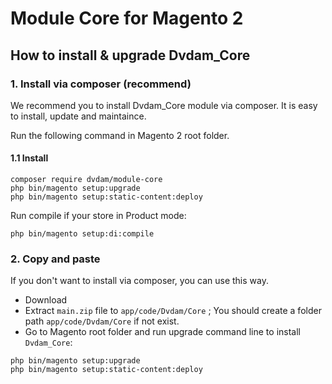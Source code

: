 # Module Core for Magento 2

## How to install & upgrade Dvdam_Core

### 1. Install via composer (recommend)

We recommend you to install Dvdam_Core module via composer. It is easy to install, update and maintaince.

Run the following command in Magento 2 root folder.

#### 1.1 Install

```
composer require dvdam/module-core
php bin/magento setup:upgrade
php bin/magento setup:static-content:deploy
```
Run compile if your store in Product mode:

```
php bin/magento setup:di:compile
```

### 2. Copy and paste

If you don't want to install via composer, you can use this way.

- Download
- Extract `main.zip` file to `app/code/Dvdam/Core` ; You should create a folder path `app/code/Dvdam/Core` if not exist.
- Go to Magento root folder and run upgrade command line to install `Dvdam_Core`:

```
php bin/magento setup:upgrade
php bin/magento setup:static-content:deploy
```
